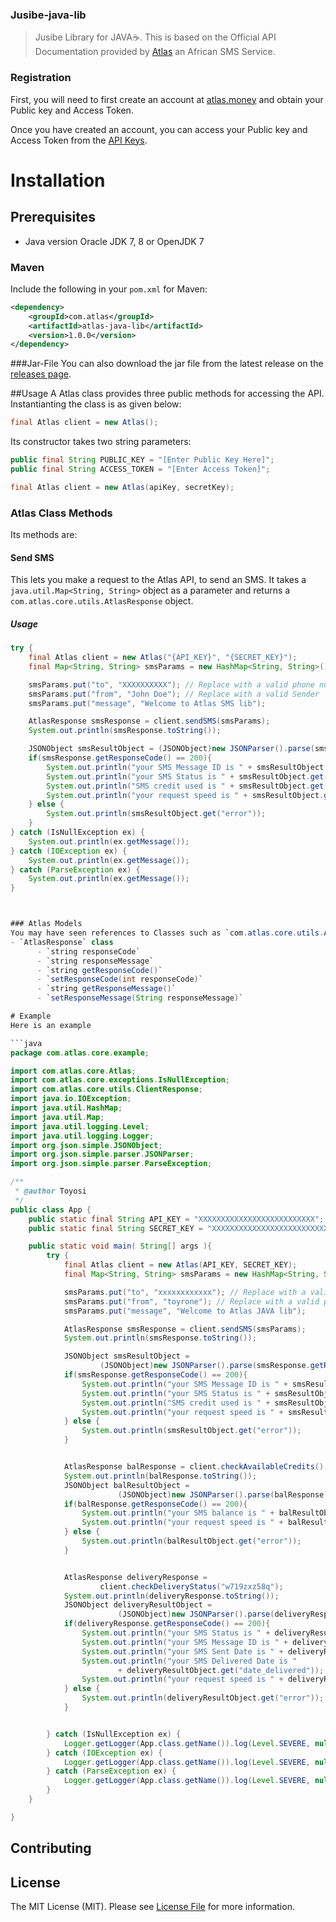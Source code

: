 ### Jusibe-java-lib

 > Jusibe Library for JAVA☕️. This is based on the Official API Documentation provided by [Atlas](https://sms.atlas.money) an African SMS Service.


### Registration

First, you will need to first create an account at [atlas.money](https://sms.atlas.money/signup/) and obtain your Public key and Access Token.

Once you have created an account, you can access your Public key and Access Token from the [API Keys](https://jusibe.com/cp/?section=api-keys).

# Installation

## Prerequisites

- Java version Oracle JDK 7, 8 or OpenJDK 7

### Maven
Include the following in your `pom.xml` for Maven:

```xml
<dependency>
    <groupId>com.atlas</groupId>
    <artifactId>atlas-java-lib</artifactId>
    <version>1.0.0</version>
</dependency>
```

###Jar-File
You can also download the jar file from the latest release on the [releases page](https://github.com/toyrone/atlas-java-lib/releases).

##Usage
A Atlas class provides three public methods for accessing the API. Instantianting the class is as given below:


```java
final Atlas client = new Atlas();
```

Its constructor takes two string parameters:

```java
public final String PUBLIC_KEY = "[Enter Public Key Here]";
public final String ACCESS_TOKEN = "[Enter Access Token]";

final Atlas client = new Atlas(apiKey, secretKey);
```

### Atlas Class Methods
Its methods are:

#### Send SMS
This lets you make a request to the Atlas API, to send an SMS. It takes a `java.util.Map<String, String>` object as a parameter and returns a `com.atlas.core.utils.AtlasResponse` object.

##### Usage
```java
try {
    final Atlas client = new Atlas("{API_KEY}", "{SECRET_KEY}");
    final Map<String, String> smsParams = new HashMap<String, String>();

    smsParams.put("to", "XXXXXXXXXX"); // Replace with a valid phone number
    smsParams.put("from", "John Doe"); // Replace with a valid Sender
    smsParams.put("message", "Welcome to Atlas SMS lib");

    AtlasResponse smsResponse = client.sendSMS(smsParams);
    System.out.println(smsResponse.toString());

    JSONObject smsResultObject = (JSONObject)new JSONParser().parse(smsResponse.getResponseMessage());
    if(smsResponse.getResponseCode() == 200){
        System.out.println("your SMS Message ID is " + smsResultObject.get("message_id"));
        System.out.println("your SMS Status is " + smsResultObject.get("status"));
        System.out.println("SMS credit used is " + smsResultObject.get("sms_credits_used"));
        System.out.println("your request speed is " + smsResultObject.get("request_speed"));
    } else {
        System.out.println(smsResultObject.get("error"));
    }
} catch (IsNullException ex) {
    System.out.println(ex.getMessage());
} catch (IOException ex) {
    System.out.println(ex.getMessage());
} catch (ParseException ex) {
    System.out.println(ex.getMessage());
}



### Atlas Models
You may have seen references to Classes such as `com.atlas.core.utils.AtlasResponse` in above sections of this documents.
- `AtlasResponse` class
      - `string responseCode`
      - `string responseMessage`
      - `string getResponseCode()`
      - `setResponseCode(int responseCode)`
      - `string getResponseMessage()`
      - `setResponseMessage(String responseMessage)`

# Example
Here is an example

```java
package com.atlas.core.example;

import com.atlas.core.Atlas;
import com.atlas.core.exceptions.IsNullException;
import com.atlas.core.utils.ClientResponse;
import java.io.IOException;
import java.util.HashMap;
import java.util.Map;
import java.util.logging.Level;
import java.util.logging.Logger;
import org.json.simple.JSONObject;
import org.json.simple.parser.JSONParser;
import org.json.simple.parser.ParseException;

/**
 * @author Toyosi
 */
public class App {
    public static final String API_KEY = "XXXXXXXXXXXXXXXXXXXXXXXXXX";
    public static final String SECRET_KEY = "XXXXXXXXXXXXXXXXXXXXXXXXXXX";

    public static void main( String[] args ){
        try {
            final Atlas client = new Atlas(API_KEY, SECRET_KEY);
            final Map<String, String> smsParams = new HashMap<String, String>();

            smsParams.put("to", "xxxxxxxxxxxx"); // Replace with a valid phone number
            smsParams.put("from", "toyrone"); // Replace with a valid phone number in your account
            smsParams.put("message", "Welcome to Atlas JAVA lib");

            AtlasResponse smsResponse = client.sendSMS(smsParams);
            System.out.println(smsResponse.toString());

            JSONObject smsResultObject =
                    (JSONObject)new JSONParser().parse(smsResponse.getResponseMessage());
            if(smsResponse.getResponseCode() == 200){
                System.out.println("your SMS Message ID is " + smsResultObject.get("message_id"));
                System.out.println("your SMS Status is " + smsResultObject.get("status"));
                System.out.println("SMS credit used is " + smsResultObject.get("sms_credits_used"));
                System.out.println("your request speed is " + smsResultObject.get("request_speed"));
            } else {
                System.out.println(smsResultObject.get("error"));
            }


            AtlasResponse balResponse = client.checkAvailableCredits();
            System.out.println(balResponse.toString());
            JSONObject balResultObject =
                        (JSONObject)new JSONParser().parse(balResponse.getResponseMessage());
            if(balResponse.getResponseCode() == 200){
                System.out.println("your SMS balance is " + balResultObject.get("sms_credits"));
                System.out.println("your request speed is " + balResultObject.get("request_speed"));
            } else {
                System.out.println(balResultObject.get("error"));
            }


            AtlasResponse deliveryResponse =
                    client.checkDeliveryStatus("w719zxz58q");
            System.out.println(deliveryResponse.toString());
            JSONObject deliveryResultObject =
                        (JSONObject)new JSONParser().parse(deliveryResponse.getResponseMessage());
            if(deliveryResponse.getResponseCode() == 200){
                System.out.println("your SMS Status is " + deliveryResultObject.get("status"));
                System.out.println("your SMS Message ID is " + deliveryResultObject.get("message_id"));
                System.out.println("your SMS Sent Date is " + deliveryResultObject.get("date_sent"));
                System.out.println("your SMS Delivered Date is "
                        + deliveryResultObject.get("date_delivered"));
                System.out.println("your request speed is " + deliveryResultObject.get("request_speed"));
            } else {
                System.out.println(deliveryResultObject.get("error"));
            }


        } catch (IsNullException ex) {
            Logger.getLogger(App.class.getName()).log(Level.SEVERE, null, ex);
        } catch (IOException ex) {
            Logger.getLogger(App.class.getName()).log(Level.SEVERE, null, ex);
        } catch (ParseException ex) {
            Logger.getLogger(App.class.getName()).log(Level.SEVERE, null, ex);
        }
    }

}
```
## Contributing

## License

The MIT License (MIT). Please see [License File](LICENSE.md) for more information.

